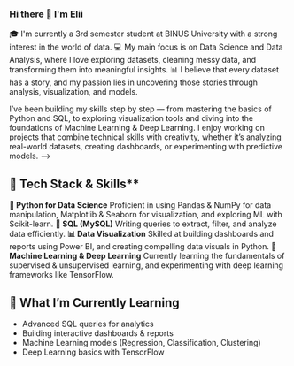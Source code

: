 ### Hi there 👋 I'm Elii

🎓 I'm currently a 3rd semester student at BINUS University with a strong interest in the world of data.
💻 My main focus is on Data Science and Data Analysis, where I love exploring datasets, cleaning messy data, and transforming them into meaningful insights.
📊 I believe that every dataset has a story, and my passion lies in uncovering those stories through analysis, visualization, and models.

I’ve been building my skills step by step — from mastering the basics of Python and SQL, to exploring visualization tools and diving into the foundations of Machine Learning & Deep Learning. I enjoy working on projects that combine technical skills with creativity, whether it’s analyzing real-world datasets, creating dashboards, or experimenting with predictive models.
-->
## 🔧 Tech Stack & Skills**

**🐍 Python for Data Science**
Proficient in using Pandas & NumPy for data manipulation, Matplotlib & Seaborn for visualization, and exploring ML with Scikit-learn.
**📂 SQL (MySQL)**
Writing queries to extract, filter, and analyze data efficiently.
**📊 Data Visualization**
Skilled at building dashboards and reports using Power BI, and creating compelling data visuals in Python.
**🤖 Machine Learning & Deep Learning**
Currently learning the fundamentals of supervised & unsupervised learning, and experimenting with deep learning frameworks like TensorFlow.


## 🚀 What I’m Currently Learning

- Advanced SQL queries for analytics
- Building interactive dashboards & reports
- Machine Learning models (Regression, Classification, Clustering)
- Deep Learning basics with TensorFlow
